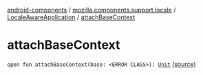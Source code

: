 [android-components](../../index.md) / [mozilla.components.support.locale](../index.md) / [LocaleAwareApplication](index.md) / [attachBaseContext](./attach-base-context.md)

# attachBaseContext

`open fun attachBaseContext(base: <ERROR CLASS>): `[`Unit`](https://kotlinlang.org/api/latest/jvm/stdlib/kotlin/-unit/index.html) [(source)](https://github.com/mozilla-mobile/android-components/blob/master/components/support/locale/src/main/java/mozilla/components/support/locale/LocaleAwareApplication.kt#L16)